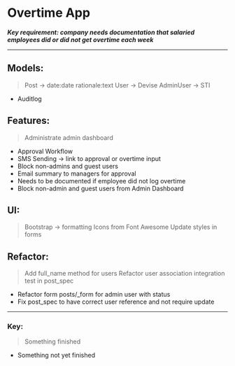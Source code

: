 # Overtime App

**_Key requirement: company needs documentation that salaried employees did or did not get overtime each week_**
***

## Models:

> Post -> date:date rationale:text
> User -> Devise
> AdminUser -> STI
- Auditlog

## Features:
> Administrate admin dashboard
- Approval Workflow
- SMS Sending -> link to approval or overtime input
- Block non-admins and guest users
- Email summary to managers for approval
- Needs to be documented if employee did not log overtime
- Block non-admin and guest users from Admin Dashboard

## UI:
> Bootstrap -> formatting
> Icons from Font Awesome
> Update styles in forms

## Refactor:
> Add full_name method for users
> Refactor user association integration test in post_spec
- Refactor form posts/_form for admin user with status
- Fix post_spec to have correct user reference and not require update

***
### Key:
> Something finished
- Something not yet finished
